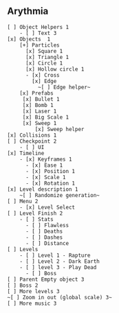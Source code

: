 ## Arythmia

    [ ] Object Helpers 1
        - [ ] Text 3
    [x] Objects  1
        [+] Particles
          [x] Square 1
          [x] Triangle 1
          [x] Circle 1
          [x] Hollow circle 1
          - [x] Cross
            [x] Edge
              ~[ ] Edge helper~
        [x] Prefabs
         [x] Bullet 1
         [x] Bomb 1
         [x] Laser 1
         [x] Big Scale 1
         [x] Sweep 1
             [x] Sweep helper
    [x] Collisions 1
    [ ] Checkpoint 2
        - [ ] UI
    [x] Timeline 
        - [x] Keyframes 1
          - [x] Ease 1
          - [x] Position 1
          - [x] Scale 1
          - [x] Rotation 1
    [x] Level description 1
        ~[ ] Randomize generation~
    [ ] Menu 2
        - [x] Level Select
    [ ] Level Finish 2
        - [ ] Stats
          - [ ] Flawless
          - [ ] Deaths
          - [ ] Dashes
          - [ ] Distance
    [ ] Levels
        - [ ] Level 1 - Rapture
        - [ ] Level 2 - Dark Earth
        - [ ] level 3 - Play Dead
          - [ ] Boss
    [ ] Parent Empty object 3
    [ ] Boss 2
    [ ] More levels 3
    ~[ ] Zoom in out (global scale) 3~
    [ ] More music 3
